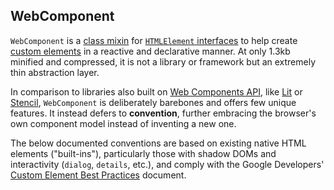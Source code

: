 ## WebComponent
`WebComponent` is a [class mixin](https://justinfagnani.com/2015/12/21/real-mixins-with-javascript-classes/) for [`HTMLElement` interfaces](https://developer.mozilla.org/en-US/docs/Web/API/HTMLElement) to help create [custom elements](https://developer.mozilla.org/en-US/docs/Web/Web_Components/Using_custom_elements) in a reactive and declarative manner. At only 1.3kb minified and compressed, it is not a library or framework but an extremely thin abstraction layer.

In comparison to libraries also built on [Web Components API](https://developer.mozilla.org/en-US/docs/Web/Web_Components), like [Lit](https://lit.dev/) or [Stencil](https://stenciljs.com/), `WebComponent` is deliberately barebones and offers few unique features. It instead defers to **convention**, further embracing the browser's own component model instead of inventing a new one.

The below documented conventions are based on existing native HTML elements ("built-ins"), particularly those with shadow DOMs and interactivity (`dialog`, `details`, etc.), and comply with the Google Developers' [Custom Element Best Practices](https://web.dev/custom-elements-best-practices/) document.
